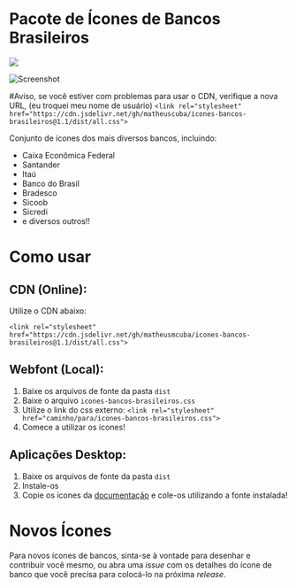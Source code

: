 # Pacote de Ícones de Bancos Brasileiros

[![](https://data.jsdelivr.com/v1/package/gh/matheusmcuba/icones-bancos-brasileiros/badge)](https://www.jsdelivr.com/package/gh/matheusmcuba/icones-bancos-brasileiros)

![Screenshot](https://i.imgur.com/cBVzDi0.png)

#Aviso, se você estiver com problemas para usar o CDN, verifique a nova URL, (eu troquei meu nome de usuário)
`<link rel="stylesheet" href="https://cdn.jsdelivr.net/gh/matheuscuba/icones-bancos-brasileiros@1.1/dist/all.css">`

Conjunto de ícones dos mais diversos bancos, incluindo:
- Caixa Econômica Federal
- Santander
- Itaú
- Banco do Brasil
- Bradesco
- Sicoob
- Sicredi
- e diversos outros!!

# Como usar

## CDN (Online):
  Utilize o CDN abaixo:
  
`<link rel="stylesheet" href="https://cdn.jsdelivr.net/gh/matheusmcuba/icones-bancos-brasileiros@1.1/dist/all.css">`

## Webfont (Local):
  1. Baixe os arquivos de fonte da pasta `dist`
  2. Baixe o arquivo `icones-bancos-brasileiros.css`
  3. Utilize o link do css externo: `<link rel="stylesheet" href="caminho/para/icones-bancos-brasileiros.css">`
  4. Comece a utilizar os ícones!   

## Aplicações Desktop:
  1. Baixe os arquivos de fonte da pasta `dist`
  2. Instale-os
  3. Copie os ícones da [documentação](https://matheusmcuba.github.io/icones-bancos-brasileiros/) e cole-os utilizando a fonte instalada!
  
 # Novos Ícones
  Para novos ícones de bancos, sinta-se à vontade para desenhar e contribuir você mesmo, ou abra uma _issue_ com os detalhes do ícone de banco que você precisa para colocá-lo na próxima _release_.

